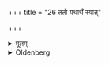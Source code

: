 +++
title = "26 ततो यथार्थं स्यात्"

+++

<details><summary>मूलम्</summary>

ततो यथार्थं स्यात् २६
</details>

<details><summary>Oldenberg</summary>

27. Then let them do what they like.
</details>
